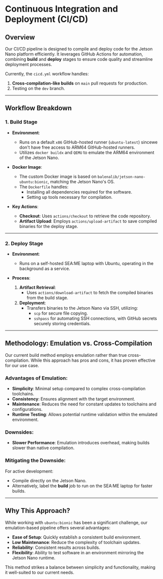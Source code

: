# Continuous Integration and Deployment (CI/CD)

## Overview
Our CI/CD pipeline is designed to compile and deploy code for the Jetson Nano platform efficiently. It leverages GitHub Actions for automation, combining **build** and **deploy** stages to ensure code quality and streamline deployment processes.

Currently, the `cicd.yml` workflow handles:
1. **Cross-compilation-like builds** on `main` pull requests for production.
2. Testing on the `dev` branch.

---

## Workflow Breakdown

### **1. Build Stage**
- **Environment**:
  - Runs on a default `x86` GitHub-hosted runner (`ubuntu-latest`) sincewe don't have free access to ARM64 GitHub-hosted runners.
  - Utilizes `docker buildx` and `QEMU` to emulate the ARM64 environment of the Jetson Nano.

- **Docker Image**:
  - The custom Docker image is based on `balenalib/jetson-nano-ubuntu:bionic`, matching the Jetson Nano's OS.
  - The `Dockerfile` handles:
    - Installing all dependencies required for the software.
    - Setting up tools necessary for compilation.

- **Key Actions**:
  - **Checkout**: Uses `actions/checkout` to retrieve the code repository.
  - **Artifact Upload**: Employs `actions/upload-artifact` to save compiled binaries for the deploy stage.

---

### **2. Deploy Stage**
- **Environment**:
  - Runs on a self-hosted SEA:ME laptop with Ubuntu, operating in the background as a service.

- **Process**:
  1. **Artifact Retrieval**:
     - Uses `actions/download-artifact` to fetch the compiled binaries from the build stage.
  2. **Deployment**:
     - Transfers binaries to the Jetson Nano via SSH, utilizing:
       - `scp` for secure file copying.
       - `sshpass` for automating SSH connections, with GitHub secrets securely storing credentials.

---

## Methodology: Emulation vs. Cross-Compilation
Our current build method employs emulation rather than true cross-compilation. While this approach has pros and cons, it has proven effective for our use case.

### **Advantages of Emulation**:
- **Simplicity**: Minimal setup compared to complex cross-compilation toolchains.
- **Consistency**: Ensures alignment with the target environment.
- **Maintenance**: Reduces the need for constant updates to toolchains and configurations.
- **Runtime Testing**: Allows potential runtime validation within the emulated environment.

### **Downsides**:
- **Slower Performance**: Emulation introduces overhead, making builds slower than native compilation.

### **Mitigating the Downside**:
For active development:
- Compile directly on the Jetson Nano.
- Alternatively, label the **build** job to run on the SEA:ME laptop for faster builds.

---

## Why This Approach?
While working with `ubuntu:bionic` has been a significant challenge, our emulation-based pipeline offers several advantages:
- **Ease of Setup**: Quickly establish a consistent build environment.
- **Low Maintenance**: Reduce the complexity of toolchain updates.
- **Reliability**: Consistent results across builds.
- **Flexibility**: Ability to test software in an environment mirroring the Jetson Nano runtime.

This method strikes a balance between simplicity and functionality, making it well-suited to our current needs.
